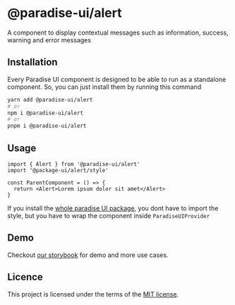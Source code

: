 # @paradise-ui/alert

A component to display contextual messages such as information, success, warning and error messages

## Installation

Every Paradise UI component is designed to be able to run as a standalone component. So, you can just install them by running this command

```sh
yarn add @paradise-ui/alert
# or
npm i @paradise-ui/alert
# or
pnpm i @paradise-ui/alert
```

## Usage

```tsx
import { Alert } from '@paradise-ui/alert'
import '@package-ui/alert/style'

const ParentComponent = () => {
  return <Alert>Lorem ipsum dolor sit amet</Alert>
}
```

If you install the <a href="https://npmjs.com/package/@paradise-ui/react">whole paradise UI package</a>, you dont have to import the style, but you have to wrap the component inside `ParadiseUIProvider`

## Demo

Checkout <a href="https://paradise-ui.vercel.app/?path=/docs/component-feedback-alert--docs" target="_blank">our storybook</a> for demo and more use cases.


## Licence

This project is licensed under the terms of the
[MIT license](https://github.com/devaradise/paradise-ui/blob/main/LICENSE).